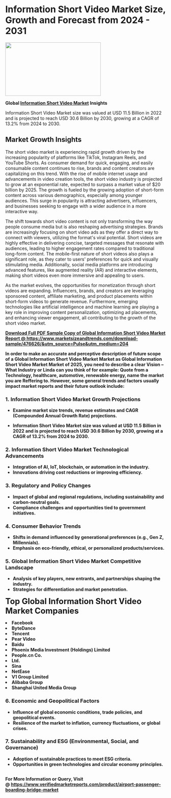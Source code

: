 <H1>Information Short Video Market Size, Growth and Forecast from 2024 - 2031</H1><img class="aligncenter size-medium wp-image-584254" src="https://thirdeyenews.in/wp-content/uploads/2024/09/Global-Market-Research-300x168.jpeg" alt="" width="300" height="168" /><p><strong>Global&nbsp;<a href="https://www.marketsizeandtrends.com/download-sample/476626/&amp;utm_source=Pulse&amp;utm_medium=204">Information Short Video Market</a> Insights</strong></p><p>Information Short Video Market size was valued at USD 11.5 Billion in 2022 and is projected to reach USD 30.6 Billion by 2030, growing at a CAGR of 13.2% from 2024 to 2030.</p><p><h2>Market Growth Insights</h2> <p>The short video market is experiencing rapid growth driven by the increasing popularity of platforms like TikTok, Instagram Reels, and YouTube Shorts. As consumer demand for quick, engaging, and easily consumable content continues to rise, brands and content creators are capitalizing on this trend. With the rise of mobile internet usage and advancements in video creation tools, the short video industry is projected to grow at an exponential rate, expected to surpass a market value of $20 billion by 2025. The growth is fueled by the growing adoption of short-form content across various demographics, especially among younger audiences. This surge in popularity is attracting advertisers, influencers, and businesses seeking to engage with a wider audience in a more interactive way.</p> <p><strong><a href="#"></a></strong></p> <p>The shift towards short video content is not only transforming the way people consume media but is also reshaping advertising strategies. Brands are increasingly focusing on short video ads as they offer a direct way to connect with viewers, utilizing the format's viral potential. Short videos are highly effective in delivering concise, targeted messages that resonate with audiences, leading to higher engagement rates compared to traditional long-form content. The mobile-first nature of short videos also plays a significant role, as they cater to users' preferences for quick and visually stimulating media. Additionally, social media platforms are introducing advanced features, like augmented reality (AR) and interactive elements, making short videos even more immersive and appealing to users. <p>As the market evolves, the opportunities for monetization through short videos are expanding. Influencers, brands, and creators are leveraging sponsored content, affiliate marketing, and product placements within short-form videos to generate revenue. Furthermore, emerging technologies like artificial intelligence and machine learning are playing a key role in improving content personalization, optimizing ad placements, and enhancing viewer engagement, all contributing to the growth of the short video market.</p> <p><strong><a href="#"></p><p><span class=""><strong>Download Full PDF Sample Copy of Global Information Short Video Market Report</strong> @ <a href="https://www.marketsizeandtrends.com/download-sample/476626/&amp;utm_source=Pulse&amp;utm_medium=204" target="_blank">https://www.marketsizeandtrends.com/download-sample/476626/&amp;utm_source=Pulse&amp;utm_medium=204</a></span></p><p>In order to make an accurate and perceptive description of future scope of a Global&nbsp;Information Short Video Market Market as Global&nbsp;Information Short Video Market Market of 2025, you need to describe a clear Vision &ndash; What Industry or Linda can you think of for example: Quote from a Technology, healthcare, automotive, renewable energy, name the market you are Reffering to. However, some general trends and factors usually impact market reports and their future outlook include:</p><h3>1.&nbsp;<strong>Information Short Video Market Growth Projections</strong></h3><ul><li>Examine market size trends, revenue estimates and CAGR (Compounded Annual Growth Rate) projections.</li><li><p>Information Short Video Market size was valued at USD 11.5 Billion in 2022 and is projected to reach USD 30.6 Billion by 2030, growing at a CAGR of 13.2% from 2024 to 2030.</p></li></ul><h3>2.&nbsp;<strong>Information Short Video Market Technological Advancements</strong></h3><ul><li>Integration of AI, IoT, blockchain, or automation in the industry.</li><li>Innovations driving cost reductions or improving efficiency.</li></ul><h3>3.&nbsp;<strong>Regulatory and Policy Changes</strong></h3><ul><li>Impact of global and regional regulations, including sustainability and carbon-neutral goals.</li><li>Compliance challenges and opportunities tied to government initiatives.</li></ul><h3>4.&nbsp;<strong>Consumer Behavior Trends</strong></h3><ul><li>Shifts in demand influenced by generational preferences (e.g., Gen Z, Millennials).</li><li>Emphasis on eco-friendly, ethical, or personalized products/services.</li></ul><h3>5.&nbsp;<strong>Global Information Short Video Market Competitive Landscape</strong></h3><ul><li>Analysis of key players, new entrants, and partnerships shaping the industry.</li><li>Strategies for differentiation and market penetration.</li></ul><p data-pm-slice="1 1 []"><span style="color: inherit; font-family: inherit; font-size: 25px;">Top Global Information Short Video Market Companies</span></p><div class="" data-test-id=""><p><li>Facebook</li><li> ByteDance</li><li> Tencent</li><li> Pear Video</li><li> Baidu</li><li> Phoenix Media Investment (Holdings) Limited</li><li> People.cn Co.</li><li> Ltd.</li><li> Sina</li><li> NetEase</li><li> V1 Group Limited</li><li> Alibaba Group</li><li> Shanghai United Media Group</li></p></div><h3>6.&nbsp;<strong>Economic and Geopolitical Factors</strong></h3><ul><li>Influence of global economic conditions, trade policies, and geopolitical events.</li><li>Resilience of the market to inflation, currency fluctuations, or global crises.</li></ul><h3>7.&nbsp;<strong>Sustainability and ESG (Environmental, Social, and Governance)</strong></h3><ul><li>Adoption of sustainable practices to meet ESG criteria.</li><li>Opportunities in green technologies and circular economy principles.</li></ul><h2><strong style="font-size: 14px;">For More Information or Query, Visit @&nbsp;</strong><a style="background-color: #ffffff; font-size: 14px;" href="https://www.marketsizeandtrends.com/report/information-short-video-market/" target="_blank">https://www.verifiedmarketreports.com/product/airport-passenger-boarding-bridge-market</a></h2>
